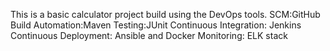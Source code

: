 This is a basic calculator project build using the DevOps tools.
SCM:GitHub
Build Automation:Maven
Testing:JUnit
Continuous Integration: Jenkins
Continuous Deployment: Ansible and Docker
Monitoring: ELK stack
